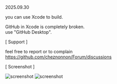 
2025.09.30

you can use Xcode to build.

GitHub in Xcode is completely broken.<br>
use "GitHub Desktop".

[ Support ]

feel free to report or to complain<br>
https://github.com/cheznonnon/Forum/discussions

[ Screenshot ]

![screenshot](https://cheznonnon.github.io/Nonnon_for_Mac/Screenshot/Nekomimi%20Nina%202.png)
![screenshot](https://cheznonnon.github.io/Nonnon_for_Mac/Screenshot/Nekomimi%20Nina%202_play.png)
